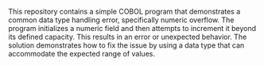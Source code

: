 This repository contains a simple COBOL program that demonstrates a common data type handling error, specifically numeric overflow. The program initializes a numeric field and then attempts to increment it beyond its defined capacity. This results in an error or unexpected behavior. The solution demonstrates how to fix the issue by using a data type that can accommodate the expected range of values.